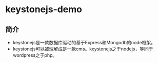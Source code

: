 # keystonejs-demo

## 简介
- keystonejs是一款数据库驱动的基于Express和Mongodb的node框架。
- keystonejs可以被理解成是一款cms。keystonejs之于nodejs，等同于wordpress之于php。
